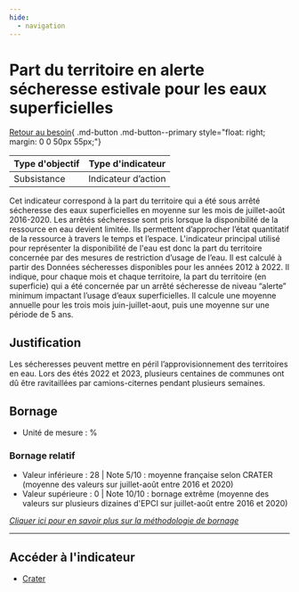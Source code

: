 ```yaml
---
hide:
  - navigation
---
```


# Part du territoire en alerte sécheresse estivale pour les eaux superficielles

[Retour au besoin](https://konsilion.github.io/diag360/pages/besoins/bv1){ .md-button .md-button--primary style="float: right; margin: 0 0 50px 55px;"}

|Type d'objectif|Type d'indicateur|
|--|--|
|Subsistance|Indicateur d’action|

Cet indicateur correspond à la part du territoire qui a été sous arrêté sécheresse des eaux superficielles en moyenne sur les mois de juillet-août 2016-2020.
Les arrêtés sécheresse sont pris lorsque la disponibilité de la ressource en eau devient limitée. Ils permettent d’approcher l’état quantitatif de la ressource à travers le temps et l’espace. L'indicateur principal utilisé pour représenter la disponibilité de l'eau est donc la part du territoire concernée par des mesures de restriction d’usage de l’eau. Il est calculé à partir des Données sécheresses disponibles pour les années 2012 à 2022. Il indique, pour chaque mois et chaque territoire, la part du territoire (en superficie) qui a été concernée par un arrêté sécheresse de niveau “alerte” minimum impactant l’usage d’eaux superficielles. Il calcule une moyenne annuelle pour les trois mois juin-juillet-aout, puis une moyenne sur une période de 5 ans.

## Justification

Les sécheresses peuvent mettre en péril l’approvisionnement des territoires en eau. Lors des étés 2022 et 2023, plusieurs centaines de communes ont dû être ravitaillées par camions-citernes pendant plusieurs semaines.

## Bornage

* Unité de mesure : %

### Bornage relatif

* Valeur inférieure : 28 | Note 5/10 : moyenne française selon CRATER (moyenne des valeurs sur juillet-août entre 2016 et 2020)
* Valeur supérieure : 0 | Note 10/10 : bornage extrême (moyenne des valeurs sur plusieurs dizaines d'EPCI sur juillet-août entre 2016 et 2020)

*[Cliquer ici pour en savoir plus sur la méthodologie de bornage](https://konsilion.github.io/diag360/pages/indicateurs/methode_bornage)*

---

## Accéder à l'indicateur

- [Crater](https://crater.resiliencealimentaire.org/carte/eau-alertes-secheresse/epci)
